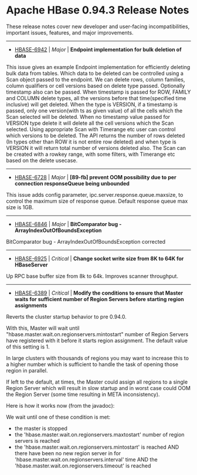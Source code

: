 
<!---
# Licensed to the Apache Software Foundation (ASF) under one
# or more contributor license agreements.  See the NOTICE file
# distributed with this work for additional information
# regarding copyright ownership.  The ASF licenses this file
# to you under the Apache License, Version 2.0 (the
# "License"); you may not use this file except in compliance
# with the License.  You may obtain a copy of the License at
#
#     http://www.apache.org/licenses/LICENSE-2.0
#
# Unless required by applicable law or agreed to in writing, software
# distributed under the License is distributed on an "AS IS" BASIS,
# WITHOUT WARRANTIES OR CONDITIONS OF ANY KIND, either express or implied.
# See the License for the specific language governing permissions and
# limitations under the License.
-->
# Apache HBase  0.94.3 Release Notes

These release notes cover new developer and user-facing incompatibilities, important issues, features, and major improvements.


---

* [HBASE-6942](https://issues.apache.org/jira/browse/HBASE-6942) | *Major* | **Endpoint implementation for bulk deletion of data**

This issue gives an example Endpoint implementation for efficiently deleting bulk data from tables. Which  data to be deleted can be controlled using a Scan object passed to the endpoint.
We can delete rows, column families, column qualifiers or cell versions based on delete type passed.
Optionally timestamp also can be passed. When timestamp is passed for ROW, FAMILY and COLUMN delete types, all the versions before that time(specified time inclusive) will get deleted.
When the type is VERSION, if a timestamp is passed, only one version(with ts as given value) of all the cells which the Scan selected will be deleted. When no timestamp value passed for VERSION type delete it will delete all the cell versions which the Scan selected. Using appropriate Scan with Timerange etc user can control which versions to be deleted.
The API returns the number of rows deleted (In types other than ROW it is not entire row deleted) and when type is VERSION it will return total number of versions deleted also.
The Scan can be created with a rowkey range, with some filters, with Timerange etc based on the delete usecase.


---

* [HBASE-6728](https://issues.apache.org/jira/browse/HBASE-6728) | *Major* | **[89-fb] prevent OOM possibility due to per connection responseQueue being unbounded**

This issue adds config parameter, ipc.server.response.queue.maxsize, to control the maximum size of response queue.
Default response queue max size is 1GB.


---

* [HBASE-6846](https://issues.apache.org/jira/browse/HBASE-6846) | *Major* | **BitComparator bug - ArrayIndexOutOfBoundsException**

BitComparator bug - ArrayIndexOutOfBoundsException corrected


---

* [HBASE-6925](https://issues.apache.org/jira/browse/HBASE-6925) | *Critical* | **Change socket write size from 8K to 64K for HBaseServer**

Up RPC base buffer size from 8k to 64k.  Improves scanner throughput.


---

* [HBASE-6389](https://issues.apache.org/jira/browse/HBASE-6389) | *Critical* | **Modify the conditions to ensure that Master waits for sufficient number of Region Servers before starting region assignments**

Reverts the cluster startup behavior to pre 0.94.0.

With this, Master will wait until "hbase.master.wait.on.regionservers.mintostart" number of Region Servers have registered with it before it starts region assignment. The default value of this setting is 1.

In large clusters with thousands of regions you may want to increase this to a higher number which is sufficient to handle the task of opening those region in parallel.

If left to the default, at times, the Master could assign all regions to a single Region Server which will result in slow startup and in worst case could OOM the Region Server (some time resulting in META inconsistency).

Here is how it works now (from the javadoc):

We wait until one of these condition is met:
 - the master is stopped
 - the 'hbase.master.wait.on.regionservers.maxtostart' number of region servers is reached
 - the 'hbase.master.wait.on.regionservers.mintostart' is reached AND there have been no new region server in for 'hbase.master.wait.on.regionservers.interval' time AND the 'hbase.master.wait.on.regionservers.timeout' is reached



